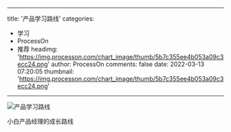 
---
title: '产品学习路线'
categories: 
 - 学习
 - ProcessOn
 - 推荐
headimg: 'https://img.processon.com/chart_image/thumb/5b7c355ee4b053a09c3ecc24.png'
author: ProcessOn
comments: false
date: 2022-03-13 07:20:05
thumbnail: 'https://img.processon.com/chart_image/thumb/5b7c355ee4b053a09c3ecc24.png'
---

<div>   
<img class="thumb" alt="产品学习路线" src="https://img.processon.com/chart_image/thumb/5b7c355ee4b053a09c3ecc24.png" referrerpolicy="no-referrer">
<p>小白产品经理的成长路线</p>  
</div>
            